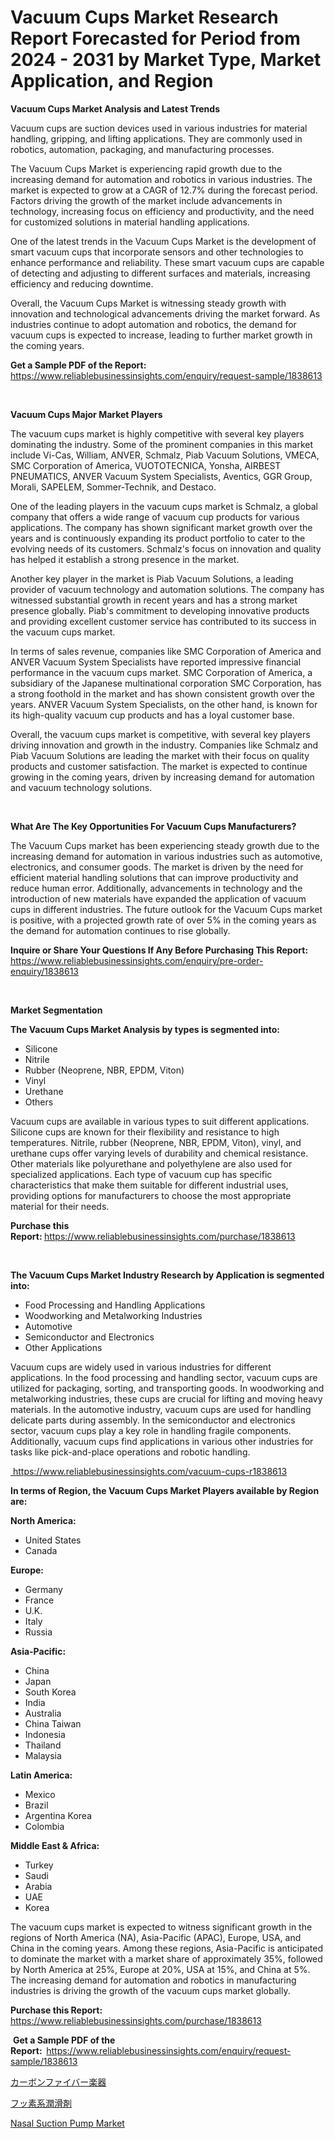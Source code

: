 <p><h1>Vacuum Cups Market Research Report Forecasted for Period from 2024 -  2031 by Market Type, Market Application, and Region</h1></p><p><strong>Vacuum Cups Market Analysis and Latest Trends</strong></p>
<p><p>Vacuum cups are suction devices used in various industries for material handling, gripping, and lifting applications. They are commonly used in robotics, automation, packaging, and manufacturing processes.</p><p>The Vacuum Cups Market is experiencing rapid growth due to the increasing demand for automation and robotics in various industries. The market is expected to grow at a CAGR of 12.7% during the forecast period. Factors driving the growth of the market include advancements in technology, increasing focus on efficiency and productivity, and the need for customized solutions in material handling applications.</p><p>One of the latest trends in the Vacuum Cups Market is the development of smart vacuum cups that incorporate sensors and other technologies to enhance performance and reliability. These smart vacuum cups are capable of detecting and adjusting to different surfaces and materials, increasing efficiency and reducing downtime.</p><p>Overall, the Vacuum Cups Market is witnessing steady growth with innovation and technological advancements driving the market forward. As industries continue to adopt automation and robotics, the demand for vacuum cups is expected to increase, leading to further market growth in the coming years.</p></p>
<p><strong>Get a Sample PDF of the Report:&nbsp;</strong> <a href="https://www.reliablebusinessinsights.com/enquiry/request-sample/1838613">https://www.reliablebusinessinsights.com/enquiry/request-sample/1838613</a></p>
<p>&nbsp;</p>
<p><strong>Vacuum Cups Major Market Players</strong></p>
<p><p>The vacuum cups market is highly competitive with several key players dominating the industry. Some of the prominent companies in this market include Vi-Cas, William, ANVER, Schmalz, Piab Vacuum Solutions, VMECA, SMC Corporation of America, VUOTOTECNICA, Yonsha, AIRBEST PNEUMATICS, ANVER Vacuum System Specialists, Aventics, GGR Group, Morali, SAPELEM, Sommer-Technik, and Destaco.</p><p>One of the leading players in the vacuum cups market is Schmalz, a global company that offers a wide range of vacuum cup products for various applications. The company has shown significant market growth over the years and is continuously expanding its product portfolio to cater to the evolving needs of its customers. Schmalz's focus on innovation and quality has helped it establish a strong presence in the market.</p><p>Another key player in the market is Piab Vacuum Solutions, a leading provider of vacuum technology and automation solutions. The company has witnessed substantial growth in recent years and has a strong market presence globally. Piab's commitment to developing innovative products and providing excellent customer service has contributed to its success in the vacuum cups market.</p><p>In terms of sales revenue, companies like SMC Corporation of America and ANVER Vacuum System Specialists have reported impressive financial performance in the vacuum cups market. SMC Corporation of America, a subsidiary of the Japanese multinational corporation SMC Corporation, has a strong foothold in the market and has shown consistent growth over the years. ANVER Vacuum System Specialists, on the other hand, is known for its high-quality vacuum cup products and has a loyal customer base.</p><p>Overall, the vacuum cups market is competitive, with several key players driving innovation and growth in the industry. Companies like Schmalz and Piab Vacuum Solutions are leading the market with their focus on quality products and customer satisfaction. The market is expected to continue growing in the coming years, driven by increasing demand for automation and vacuum technology solutions.</p></p>
<p>&nbsp;</p>
<p><strong>What Are The Key Opportunities For Vacuum Cups Manufacturers?</strong></p>
<p><p>The Vacuum Cups market has been experiencing steady growth due to the increasing demand for automation in various industries such as automotive, electronics, and consumer goods. The market is driven by the need for efficient material handling solutions that can improve productivity and reduce human error. Additionally, advancements in technology and the introduction of new materials have expanded the application of vacuum cups in different industries. The future outlook for the Vacuum Cups market is positive, with a projected growth rate of over 5% in the coming years as the demand for automation continues to rise globally.</p></p>
<p><strong>Inquire or Share Your Questions If Any Before Purchasing This Report:</strong> <a href="https://www.reliablebusinessinsights.com/enquiry/pre-order-enquiry/1838613">https://www.reliablebusinessinsights.com/enquiry/pre-order-enquiry/1838613</a></p>
<p>&nbsp;</p>
<p><strong>Market Segmentation</strong></p>
<p><strong>The Vacuum Cups Market Analysis by types is segmented into:</strong></p>
<p><ul><li>Silicone</li><li>Nitrile</li><li>Rubber (Neoprene, NBR, EPDM, Viton)</li><li>Vinyl</li><li>Urethane</li><li>Others</li></ul></p>
<p><p>Vacuum cups are available in various types to suit different applications. Silicone cups are known for their flexibility and resistance to high temperatures. Nitrile, rubber (Neoprene, NBR, EPDM, Viton), vinyl, and urethane cups offer varying levels of durability and chemical resistance. Other materials like polyurethane and polyethylene are also used for specialized applications. Each type of vacuum cup has specific characteristics that make them suitable for different industrial uses, providing options for manufacturers to choose the most appropriate material for their needs.</p></p>
<p><strong>Purchase this Report:&nbsp;</strong><a href="https://www.reliablebusinessinsights.com/purchase/1838613">https://www.reliablebusinessinsights.com/purchase/1838613</a></p>
<p>&nbsp;</p>
<p><strong>The Vacuum Cups Market Industry Research by Application is segmented into:</strong></p>
<p><ul><li>Food Processing and Handling Applications</li><li>Woodworking and Metalworking Industries</li><li>Automotive</li><li>Semiconductor and Electronics</li><li>Other Applications</li></ul></p>
<p><p>Vacuum cups are widely used in various industries for different applications. In the food processing and handling sector, vacuum cups are utilized for packaging, sorting, and transporting goods. In woodworking and metalworking industries, these cups are crucial for lifting and moving heavy materials. In the automotive industry, vacuum cups are used for handling delicate parts during assembly. In the semiconductor and electronics sector, vacuum cups play a key role in handling fragile components. Additionally, vacuum cups find applications in various other industries for tasks like pick-and-place operations and robotic handling.</p></p>
<p><a href="https://www.reliablebusinessinsights.com/vacuum-cups-r1838613">&nbsp;https://www.reliablebusinessinsights.com/vacuum-cups-r1838613</a></p>
<p><strong>In terms of Region, the Vacuum Cups Market Players available by Region are:</strong></p>
<p>
    <p> <strong> North America: </strong>
        <ul>
            <li>United States</li>
            <li>Canada</li>
        </ul>
        </p> 
    <p> <strong> Europe: </strong>
        <ul>
            <li>Germany</li>
            <li>France</li>
            <li>U.K.</li>
            <li>Italy</li>
            <li>Russia</li>
        </ul>
        </p> 
    <p> <strong> Asia-Pacific: </strong>
        <ul>
            <li>China</li>
            <li>Japan</li>
            <li>South Korea</li>
            <li>India</li>
            <li>Australia</li>
            <li>China Taiwan</li>
            <li>Indonesia</li>
            <li>Thailand</li>
            <li>Malaysia</li>
        </ul>
        </p> 
    <p> <strong> Latin America: </strong>
        <ul>
            <li>Mexico</li>
            <li>Brazil</li>
            <li>Argentina Korea</li>
            <li>Colombia</li>
        </ul>
        </p> 
    <p> <strong> Middle East & Africa: </strong>
        <ul>
            <li>Turkey</li>
            <li>Saudi</li>
            <li>Arabia</li>
            <li>UAE</li>
            <li>Korea</li>
        </ul>
    </p>
    </p>
<p><p>The vacuum cups market is expected to witness significant growth in the regions of North America (NA), Asia-Pacific (APAC), Europe, USA, and China in the coming years. Among these regions, Asia-Pacific is anticipated to dominate the market with a market share of approximately 35%, followed by North America at 25%, Europe at 20%, USA at 15%, and China at 5%. The increasing demand for automation and robotics in manufacturing industries is driving the growth of the vacuum cups market globally.</p></p>
<p><strong>Purchase this Report: </strong><a href="https://www.reliablebusinessinsights.com/purchase/1838613">https://www.reliablebusinessinsights.com/purchase/1838613</a></p>
<p>&nbsp;<strong>Get a Sample PDF of the Report:&nbsp;&nbsp;</strong><a href="https://www.reliablebusinessinsights.com/enquiry/request-sample/1838613">https://www.reliablebusinessinsights.com/enquiry/request-sample/1838613</a></p>
<p><strong></strong></p>
<p><p><a href="https://github.com/vtbvgl20191192/Market-Research-Report-List-2/blob/main/2994210144251.md">カーボンファイバー楽器</a></p><p><a href="https://github.com/avwofrml53535/Market-Research-Report-List-2/blob/main/9083475144250.md">フッ素系潤滑剤</a></p><p><a href="https://github.com/airdrophunter675/Market-Research-Report-List-1/blob/main/nasal-suction-pump-market.md">Nasal Suction Pump Market</a></p></p>